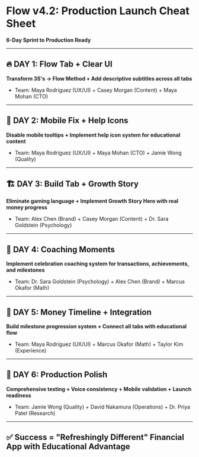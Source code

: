 # Flow v4.2: Production Launch Cheat Sheet

**6-Day Sprint to Production Ready**

---

## 🔥 **DAY 1: Flow Tab + Clear UI**
**Transform 3S's → Flow Method + Add descriptive subtitles across all tabs**
- Team: Maya Rodriguez (UX/UI) + Casey Morgan (Content) + Maya Mohan (CTO)

---

## 📱 **DAY 2: Mobile Fix + Help Icons**
**Disable mobile tooltips + Implement help icon system for educational content**
- Team: Maya Rodriguez (UX/UI) + Maya Mohan (CTO) + Jamie Wong (Quality)

---

## 🏗️ **DAY 3: Build Tab + Growth Story**
**Eliminate gaming language + Implement Growth Story Hero with real money progress**
- Team: Alex Chen (Brand) + Casey Morgan (Content) + Dr. Sara Goldstein (Psychology)

---

## 🎉 **DAY 4: Coaching Moments**
**Implement celebration coaching system for transactions, achievements, and milestones**
- Team: Dr. Sara Goldstein (Psychology) + Alex Chen (Brand) + Marcus Okafor (Math)

---

## 💎 **DAY 5: Money Timeline + Integration**
**Build milestone progression system + Connect all tabs with educational flow**
- Team: Maya Rodriguez (UX/UI) + Marcus Okafor (Math) + Taylor Kim (Experience)

---

## 🚀 **DAY 6: Production Polish**
**Comprehensive testing + Voice consistency + Mobile validation + Launch readiness**
- Team: Jamie Wong (Quality) + David Nakamura (Operations) + Dr. Priya Patel (Research)

---

## ✅ **Success = "Refreshingly Different" Financial App with Educational Advantage**